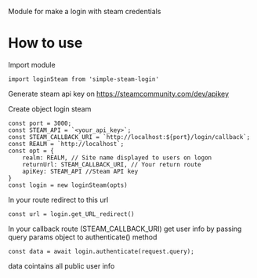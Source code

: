 Module for make a login with steam credentials

# How to use
Import module

```
import loginSteam from 'simple-steam-login'
```

Generate steam api key on https://steamcommunity.com/dev/apikey

Create object login steam

```
const port = 3000;
const STEAM_API = `<your_api_key>`;
const STEAM_CALLBACK_URI = `http://localhost:${port}/login/callback`;
const REALM = `http://localhost`;
const opt = {
    realm: REALM, // Site name displayed to users on logon
    returnUrl: STEAM_CALLBACK_URI, // Your return route
    apiKey: STEAM_API //Steam API key   
}
const login = new loginSteam(opts)
```

In your route redirect to this url
```
const url = login.get_URL_redirect()
```

In your callback route (STEAM_CALLBACK_URI) get user info by passing query params object to authenticate() method
```
const data = await login.authenticate(request.query);
```

data cointains all public user info